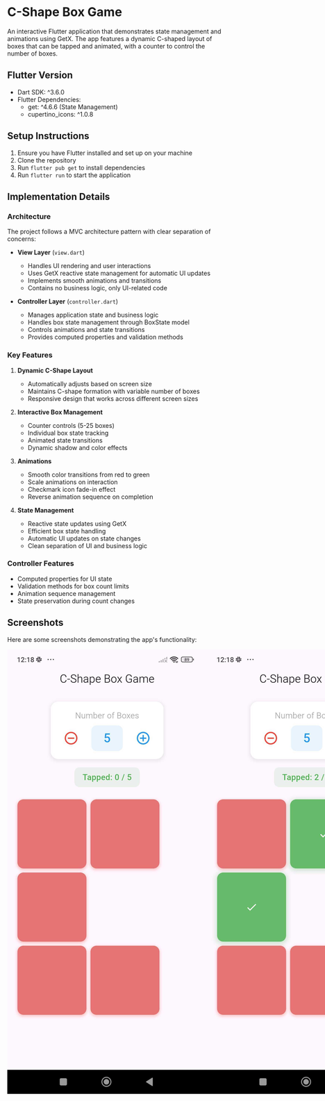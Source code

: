# C-Shape Box Game

An interactive Flutter application that demonstrates state management and animations using GetX. The
app features a dynamic C-shaped layout of boxes that can be tapped and animated, with a counter to
control the number of boxes.

## Flutter Version

- Dart SDK: ^3.6.0
- Flutter Dependencies:
    - get: ^4.6.6 (State Management)
    - cupertino_icons: ^1.0.8

## Setup Instructions

1. Ensure you have Flutter installed and set up on your machine
2. Clone the repository
3. Run `flutter pub get` to install dependencies
4. Run `flutter run` to start the application

## Implementation Details

### Architecture

The project follows a MVC architecture pattern with clear separation of concerns:

- **View Layer** (`view.dart`)
    - Handles UI rendering and user interactions
    - Uses GetX reactive state management for automatic UI updates
    - Implements smooth animations and transitions
    - Contains no business logic, only UI-related code

- **Controller Layer** (`controller.dart`)
    - Manages application state and business logic
    - Handles box state management through BoxState model
    - Controls animations and state transitions
    - Provides computed properties and validation methods

### Key Features

1. **Dynamic C-Shape Layout**
    - Automatically adjusts based on screen size
    - Maintains C-shape formation with variable number of boxes
    - Responsive design that works across different screen sizes

2. **Interactive Box Management**
    - Counter controls (5-25 boxes)
    - Individual box state tracking
    - Animated state transitions
    - Dynamic shadow and color effects

3. **Animations**
    - Smooth color transitions from red to green
    - Scale animations on interaction
    - Checkmark icon fade-in effect
    - Reverse animation sequence on completion

4. **State Management**
    - Reactive state updates using GetX
    - Efficient box state handling
    - Automatic UI updates on state changes
    - Clean separation of UI and business logic

### Controller Features

- Computed properties for UI state
- Validation methods for box count limits
- Animation sequence management
- State preservation during count changes

## Screenshots

Here are some screenshots demonstrating the app's functionality:

<div style="display: flex; justify-content: space-between;">
  <img src="screenshots/initial_state.jpg" width="1080" alt="Initial State">
  <img src="screenshots/tapped_state.jpg" width="1080" alt="Partially Tapped State">
  <img src="screenshots/complete_state.jpg" width="1080" alt="Completion State">
</div>

